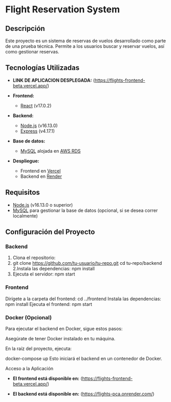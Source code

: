 # Flight Reservation System



## Descripción

Este proyecto es un sistema de reservas de vuelos desarrollado como parte de una prueba técnica. Permite a los usuarios buscar y reservar vuelos, así como gestionar reservas.

## Tecnologías Utilizadas

- **LINK DE APLICACION DESPLEGADA:** 
 (https://flights-frontend-beta.vercel.app/)

- **Frontend:** 
  - [React](https://reactjs.org/) (v17.0.2)
- **Backend:** 
  - [Node.js](https://nodejs.org/) (v16.13.0)
  - [Express](https://expressjs.com/) (v4.17.1)
- **Base de datos:** 
  - [MySQL](https://www.mysql.com/) alojada en [AWS RDS](https://aws.amazon.com/rds/)
- **Despliegue:**
  - Frontend en [Vercel](https://vercel.com/)
  - Backend en [Render](https://render.com/)

## Requisitos

- [Node.js](https://nodejs.org/) (v16.13.0 o superior)
- [MySQL](https://www.mysql.com/) para gestionar la base de datos (opcional, si se desea correr localmente)

## Configuración del Proyecto

### Backend

1. Clona el repositorio:
2. 
   git clone https://github.com/tu-usuario/tu-repo.git
   cd tu-repo/backend
2.Instala las dependencias:
  npm install
3. Ejecuta el servidor:
    npm start

### Frontend
  Dirígete a la carpeta del frontend:
  cd ../frontend
  Instala las dependencias:
  npm install
  Ejecuta el frontend:
  npm start
  
### Docker (Opcional)
Para ejecutar el backend en Docker, sigue estos pasos:

Asegúrate de tener Docker instalado en tu máquina.

En la raíz del proyecto, ejecuta:

docker-compose up
Esto iniciará el backend en un contenedor de Docker.

Acceso a la Aplicación

- **El frontend está disponible en:** 
 (https://flights-frontend-beta.vercel.app/)


- **El backend está disponible en:**
(https://flights-pca.onrender.com/)

   
